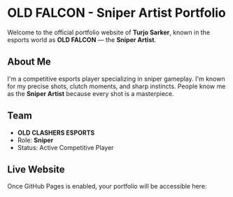 # OLD FALCON - Sniper Artist Portfolio

Welcome to the official portfolio website of **Turjo Sarker**, known in the esports world as **OLD FALCON** — the **Sniper Artist**.

## About Me
I'm a competitive esports player specializing in sniper gameplay. I'm known for my precise shots, clutch moments, and sharp instincts. People know me as the **Sniper Artist** because every shot is a masterpiece.

## Team
- **OLD CLASHERS ESPORTS**
- Role: **Sniper**
- Status: Active Competitive Player

## Live Website
Once GitHub Pages is enabled, your portfolio will be accessible here:
